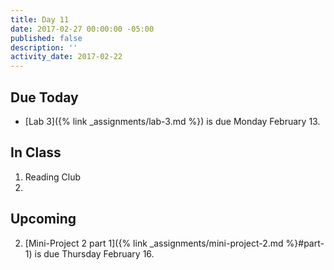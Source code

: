 ```yaml
---
title: Day 11
date: 2017-02-27 00:00:00 -05:00
published: false
description: ''
activity_date: 2017-02-22
---
```


## Due Today

* [Lab 3]({% link _assignments/lab-3.md %}) is due Monday February 13.

## In Class

1. Reading Club
2.


## Upcoming

2. [Mini-Project 2 part 1]({% link _assignments/mini-project-2.md %}#part-1) is due Thursday February 16.
